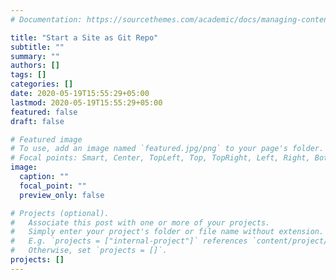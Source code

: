 ```yaml
---
# Documentation: https://sourcethemes.com/academic/docs/managing-content/

title: "Start a Site as Git Repo"
subtitle: ""
summary: ""
authors: []
tags: []
categories: []
date: 2020-05-19T15:55:29+05:00
lastmod: 2020-05-19T15:55:29+05:00
featured: false
draft: false

# Featured image
# To use, add an image named `featured.jpg/png` to your page's folder.
# Focal points: Smart, Center, TopLeft, Top, TopRight, Left, Right, BottomLeft, Bottom, BottomRight.
image:
  caption: ""
  focal_point: ""
  preview_only: false

# Projects (optional).
#   Associate this post with one or more of your projects.
#   Simply enter your project's folder or file name without extension.
#   E.g. `projects = ["internal-project"]` references `content/project/deep-learning/index.md`.
#   Otherwise, set `projects = []`.
projects: []
---
```


